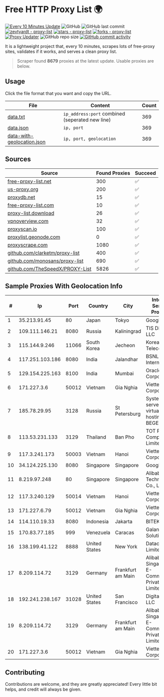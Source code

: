 
# Free HTTP Proxy List 🌍

[![Every 10 Minutes Update](https://github.com/mertguvencli/http-proxy-list/actions/workflows/main.yml/badge.svg?branch=main)](https://github.com/mertguvencli/http-proxy-list/actions/workflows/main.yml)
![GitHub](https://img.shields.io/github/license/mertguvencli/http-proxy-list)
![GitHub last commit](https://img.shields.io/github/last-commit/mertguvencli/http-proxy-list)
[![zevtyardt - proxy-list](https://img.shields.io/static/v1?label=zevtyardt&message=proxy-list&color=blue&logo=github)](https://github.com/zevtyardt/proxy-list "Go to GitHub repo")
[![stars - proxy-list](https://img.shields.io/github/stars/zevtyardt/proxy-list?style=social)](https://github.com/zevtyardt/proxy-list)
[![forks - proxy-list](https://img.shields.io/github/forks/zevtyardt/proxy-list?style=social)](https://github.com/zevtyardt/proxy-list)
[![Proxy Updater](https://github.com/zevtyardt/proxy-list/workflows/Proxy%20Updater/badge.svg)](https://github.com/zevtyardt/proxy-list/actions?query=workflow:"Proxy+Updater")
![GitHub repo size](https://img.shields.io/github/repo-size/zevtyardt/proxy-list)
[![GitHub commit activity](https://img.shields.io/github/commit-activity/m/zevtyardt/proxy-list?logo=commits)](https://github.com/zevtyardt/proxy-list/commits/main)

It is a lightweight project that, every 10 minutes, scrapes lots of free-proxy sites, validates if it works, and serves a clean proxy list.

> Scraper found **8679** proxies at the latest update. Usable proxies are below.

## Usage

Click the file format that you want and copy the URL.

|File|Content|Count|
|----|-------|-----|
|[data.txt](https://raw.githubusercontent.com/mertguvencli/http-proxy-list/main/proxy-list/data.txt)|`ip_address:port` combined (seperated new line)|369|
|[data.json](https://raw.githubusercontent.com/mertguvencli/http-proxy-list/main/proxy-list/data.json)|`ip, port`|369|
|[data-with-geolocation.json](https://raw.githubusercontent.com/mertguvencli/http-proxy-list/main/proxy-list/data-with-geolocation.json)|`ip, port, geolocation`|369|

## Sources

|Source|Found Proxies|Succeed|
|------|-------------|-------|
|[free-proxy-list.net](https://free-proxy-list.net)|300|✅|
|[us-proxy.org](https://www.us-proxy.org)|200|✅|
|[proxydb.net](http://proxydb.net)|15|✅|
|[free-proxy-list.com](https://free-proxy-list.com/?page=&port=&type%5B%5D=http&type%5B%5D=https&up_time=0&search=Search)|10|✅|
|[proxy-list.download](https://www.proxy-list.download/HTTP)|26|✅|
|[vpnoverview.com](https://vpnoverview.com/privacy/anonymous-browsing/free-proxy-servers)|32|✅|
|[proxyscan.io](https://www.proxyscan.io)|100|✅|
|[proxylist.geonode.com](https://proxylist.geonode.com/api/proxy-list?limit=300&page=1&sort_by=lastChecked&sort_type=desc&protocols=http,https)|0|✅|
|[proxyscrape.com](https://api.proxyscrape.com/v2/?request=displayproxies&protocol=http&timeout=10000&country=all&ssl=all&anonymity=all)|1080|✅|
|[github.com/clarketm/proxy-list](https://raw.githubusercontent.com/clarketm/proxy-list/master/proxy-list-raw.txt)|400|✅|
|[github.com/monosans/proxy-list](https://raw.githubusercontent.com/monosans/proxy-list/main/proxies/http.txt)|690|✅|
|[github.com/TheSpeedX/PROXY-List](https://raw.githubusercontent.com/TheSpeedX/PROXY-List/master/http.txt)|5826|✅|


## Sample Proxies With Geolocation Info

|#|Ip|Port|Country|City|Internet Service Provider|
|-|--|----|-------|----|-------------------------|
|1|35.213.91.45|80|Japan|Tokyo|Google LLC|
|2|109.111.146.21|8080|Russia|Kaliningrad|TIS Dialog LLC|
|3|115.144.9.246|11066|South Korea|Jecheon|Korea Telecom|
|4|117.251.103.186|8080|India|Jalandhar|BSNL Internet|
|5|129.154.225.163|8100|India|Mumbai|Oracle Corporation|
|6|171.227.3.6|50012|Vietnam|Gia Nghia|Viettel Corporation|
|7|185.78.29.95|3128|Russia|St Petersburg|System servers virtual hosting BEGET.RU|
|8|113.53.231.133|3129|Thailand|Ban Pho|TOT Public Company Limited|
|9|117.3.241.173|50003|Vietnam|Hanoi|Viettel Corporation|
|10|34.124.225.130|8080|Singapore|Singapore|Google LLC|
|11|8.219.97.248|80|Singapore|Singapore|Alibaba (US) Technology Co., Ltd.|
|12|117.3.240.129|50014|Vietnam|Hanoi|Viettel Corporation|
|13|171.227.6.79|50012|Vietnam|Gia Nghia|Viettel Corporation|
|14|114.110.19.33|8080|Indonesia|Jakarta|BITEK|
|15|170.83.77.185|999|Venezuela|Caracas|Galanet Solution C.A.|
|16|138.199.41.122|8888|United States|New York|Datacamp Limited|
|17|8.209.114.72|3129|Germany|Frankfurt am Main|Alibaba.com Singapore E-Commerce Private Limited|
|18|192.241.238.167|31028|United States|San Francisco|DigitalOcean, LLC|
|19|8.209.114.72|3129|Germany|Frankfurt am Main|Alibaba.com Singapore E-Commerce Private Limited|
|20|171.227.3.6|50012|Vietnam|Gia Nghia|Viettel Corporation|



## Contributing

Contributions are welcome, and they are greatly appreciated! Every
little bit helps, and credit will always be given.

